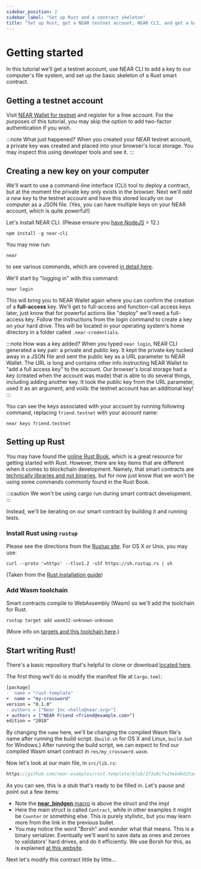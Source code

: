 ```yaml
---
sidebar_position: 2
sidebar_label: "Set up Rust and a contract skeleton" 
title: "Set up Rust, get a NEAR testnet account, NEAR CLI, and get a basic smart contract skeleton ready"
---
```


# Getting started

In this tutorial we'll get a testnet account, use NEAR CLI to add a key to our computer's file system, and set up the basic skeleton of a Rust smart contract.

## Getting a testnet account

Visit [NEAR Wallet for testnet](https://wallet.testnet.near.org) and register for a free account. For the purposes of this tutorial, you may skip the option to add two-factor authentication if you wish.

:::note What just happened?
When you created your NEAR testnet account, a private key was created and placed into your browser's local storage. You may inspect this using developer tools and see it. 
:::

## Creating a new key on your computer

We'll want to use a command-line interface (CLI) tool to deploy a contract, but at the moment the private key only exists in the browser. Next we'll _add a new key_ to the testnet account and have this stored locally on our computer as a JSON file. (Yes, you can have multiple keys on your NEAR account, which is quite powerful!)

Let's install NEAR CLI. (Please ensure you [have NodeJS](https://nodejs.org/en/download/package-manager) > 12.)

    npm install -g near-cli

You may now run:

    near

to see various commands, which are covered [in detail here](https://docs.near.org/tools/near-cli).

We'll start by "logging in" with this command:

    near login

This will bring you to NEAR Wallet again where you can confirm the creation of a **full-access** key. We'll get to full-access and function-call access keys later, just know that for powerful actions like "deploy" we'll need a full-access key. Follow the instructions from the login command to create a key on your hard drive. This will be located in your operating system's home directory in a folder called `.near-credentials`.

:::note How was a key added?
When you typed `near login`, NEAR CLI generated a key pair: a private and public key. It kept the private key tucked away in a JSON file and sent the public key as a URL parameter to NEAR Wallet. The URL is long and contains other info instructing NEAR Wallet to "add a full access key" to the account. Our browser's local storage had a key (created when the account was made) that is able to do several things, including adding another key. It took the public key from the URL parameter, used it as an argument, and voilà: the testnet account has an additional key!
:::

You can see the keys associated with your account by running following command, replacing `friend.testnet` with your account name:

    near keys friend.testnet

## Setting up Rust

You may have found the [online Rust Book](https://doc.rust-lang.org/stable/book), which is a great resource for getting started with Rust. However, there are key items that are different when it comes to blockchain development. Namely, that smart contracts are [technically libraries and not binaries](https://learning-rust.github.io/docs/a4.cargo,crates_and_basic_project_structure.html#Crate), but for now just know that we won't be using some commands commonly found in the Rust Book.

:::caution We won't be using
    cargo run
during smart contract development.
:::

Instead, we'll be iterating on our smart contract by building it and running tests.

### Install Rust using `rustup`

Please see the directions from the [Rustup site](https://rustup.rs/#). For OS X or Unix, you may use:

    curl --proto '=https' --tlsv1.2 -sSf https://sh.rustup.rs | sh

(Taken from the [Rust installation guide](https://www.rust-lang.org/tools/install))

### Add Wasm toolchain

Smart contracts compile to WebAssembly (Wasm) so we'll add the toolchain for Rust.

    rustup target add wasm32-unknown-unknown

(More info on [targets and this toolchain here](https://doc.rust-lang.org/edition-guide/rust-2018/platform-and-target-support/webassembly-support.html).)

## Start writing Rust! 

There's a basic repository that's helpful to clone or download [located here](https://github.com/near-examples/rust-template). 

The first thing we'll do is modify the manifest file at `Cargo.toml`:

```diff
[package]
-  name = "rust-template"
+  name = "my-crossword"
version = "0.1.0"
- authors = ["Near Inc <hello@near.org>"]
+ authors = ["NEAR Friend <friend@example.com>"]
edition = "2018"
```

By changing the `name` here, we'll be changing the compiled Wasm file's name after running the build script. (`build.sh` for OS X and Linux, `build.bat` for Windows.) After running the build script, we can expect to find our compiled Wasm smart contract in `res/my_crossword.wasm`.

Now let's look at our main file, in `src/lib.rs`:

```rust reference
https://github.com/near-examples/rust-template/blob/3f3a8cfa19eb4bd15ae1c410fed136c6c7ac97a0/src/lib.rs#L1-L38
```

As you can see, this is a stub that's ready to be filled in. Let's pause and point out a few items:

- Note the [**near_bindgen** macro](https://near-sdk.io/contract-structure/near-bindgen) is above the struct and the impl
- Here the main struct is called `Contract`, while in other examples it might be `Counter` or something else. This is purely stylistic, but you may learn more from the link in the previous bullet.
- You may notice the word "Borsh" and wonder what that means. This is a binary serializer. Eventually we'll want to save data as ones and zeroes to validators' hard drives, and do it efficiently. We use Borsh for this, as is explained [at this website](https://borsh.io).

Next let's modify this contract little by little…
